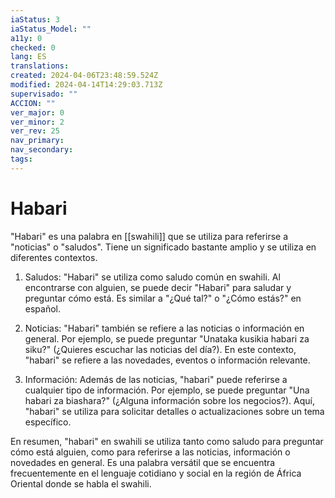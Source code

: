 ```yaml
---
iaStatus: 3
iaStatus_Model: ""
a11y: 0
checked: 0
lang: ES
translations: 
created: 2024-04-06T23:48:59.524Z
modified: 2024-04-14T14:29:03.713Z
supervisado: ""
ACCION: ""
ver_major: 0
ver_minor: 2
ver_rev: 25
nav_primary: 
nav_secondary: 
tags:
---
```

# Habari

"Habari" es una palabra en [[swahili]] que se utiliza para referirse a "noticias" o "saludos". Tiene un significado bastante amplio y se utiliza en diferentes contextos.

1.  Saludos: "Habari" se utiliza como saludo común en swahili. Al encontrarse con alguien, se puede decir "Habari" para saludar y preguntar cómo está. Es similar a "¿Qué tal?" o "¿Cómo estás?" en español.
    
2.  Noticias: "Habari" también se refiere a las noticias o información en general. Por ejemplo, se puede preguntar "Unataka kusikia habari za siku?" (¿Quieres escuchar las noticias del día?). En este contexto, "habari" se refiere a las novedades, eventos o información relevante.
    
3.  Información: Además de las noticias, "habari" puede referirse a cualquier tipo de información. Por ejemplo, se puede preguntar "Una habari za biashara?" (¿Alguna información sobre los negocios?). Aquí, "habari" se utiliza para solicitar detalles o actualizaciones sobre un tema específico.
    

En resumen, "habari" en swahili se utiliza tanto como saludo para preguntar cómo está alguien, como para referirse a las noticias, información o novedades en general. Es una palabra versátil que se encuentra frecuentemente en el lenguaje cotidiano y social en la región de África Oriental donde se habla el swahili.